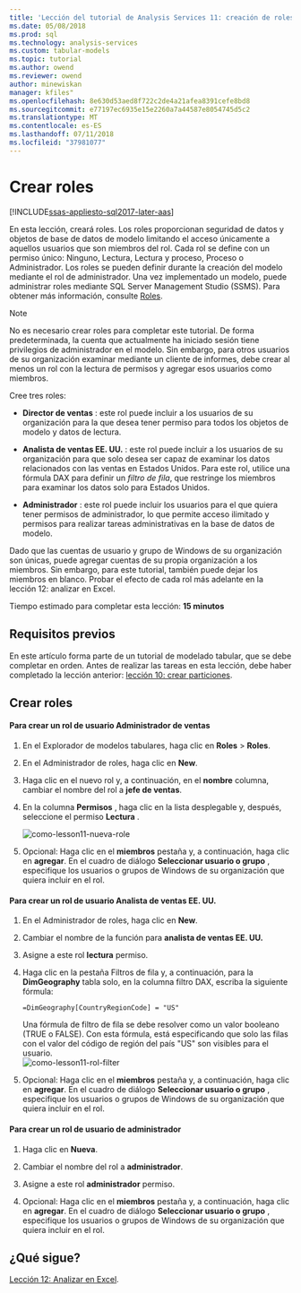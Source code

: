 ```yaml
---
title: 'Lección del tutorial de Analysis Services 11: creación de roles | Microsoft Docs'
ms.date: 05/08/2018
ms.prod: sql
ms.technology: analysis-services
ms.custom: tabular-models
ms.topic: tutorial
ms.author: owend
ms.reviewer: owend
author: minewiskan
manager: kfiles"
ms.openlocfilehash: 8e630d53aed8f722c2de4a21afea8391cefe8bd8
ms.sourcegitcommit: e77197ec6935e15e2260a7a44587e8054745d5c2
ms.translationtype: MT
ms.contentlocale: es-ES
ms.lasthandoff: 07/11/2018
ms.locfileid: "37981077"
---
```

# <a name="create-roles"></a>Crear roles

[!INCLUDE[ssas-appliesto-sql2017-later-aas](../../includes/ssas-appliesto-sql2017-later-aas.md)]

En esta lección, creará roles. Los roles proporcionan seguridad de datos y objetos de base de datos de modelo limitando el acceso únicamente a aquellos usuarios que son miembros del rol. Cada rol se define con un permiso único: Ninguno, Lectura, Lectura y proceso, Proceso o Administrador. Los roles se pueden definir durante la creación del modelo mediante el rol de administrador. Una vez implementado un modelo, puede administrar roles mediante SQL Server Management Studio (SSMS). Para obtener más información, consulte [Roles](../tabular-models/roles-ssas-tabular.md).
  
> [!NOTE]  
> No es necesario crear roles para completar este tutorial. De forma predeterminada, la cuenta que actualmente ha iniciado sesión tiene privilegios de administrador en el modelo. Sin embargo, para otros usuarios de su organización examinar mediante un cliente de informes, debe crear al menos un rol con la lectura de permisos y agregar esos usuarios como miembros.  
  
Cree tres roles:  
  
-   **Director de ventas** : este rol puede incluir a los usuarios de su organización para la que desea tener permiso para todos los objetos de modelo y datos de lectura.  
  
-   **Analista de ventas EE. UU.** : este rol puede incluir a los usuarios de su organización para que solo desea ser capaz de examinar los datos relacionados con las ventas en Estados Unidos. Para este rol, utilice una fórmula DAX para definir un *filtro de fila*, que restringe los miembros para examinar los datos solo para Estados Unidos.  
  
-   **Administrador** : este rol puede incluir los usuarios para el que quiera tener permisos de administrador, lo que permite acceso ilimitado y permisos para realizar tareas administrativas en la base de datos de modelo.  
  
Dado que las cuentas de usuario y grupo de Windows de su organización son únicas, puede agregar cuentas de su propia organización a los miembros. Sin embargo, para este tutorial, también puede dejar los miembros en blanco. Probar el efecto de cada rol más adelante en la lección 12: analizar en Excel.  
  
Tiempo estimado para completar esta lección: **15 minutos**  
  
## <a name="prerequisites"></a>Requisitos previos  

En este artículo forma parte de un tutorial de modelado tabular, que se debe completar en orden. Antes de realizar las tareas en esta lección, debe haber completado la lección anterior: [lección 10: crear particiones](../tutorial-tabular-1400/as-lesson-10-create-partitions.md).  
  
## <a name="create-roles"></a>Crear roles  
  
#### <a name="to-create-a-sales-manager-user-role"></a>Para crear un rol de usuario Administrador de ventas  
  
1.  En el Explorador de modelos tabulares, haga clic en **Roles** > **Roles**.  
  
2.  En el Administrador de roles, haga clic en **New**.  
  
3.  Haga clic en el nuevo rol y, a continuación, en el **nombre** columna, cambiar el nombre del rol a **jefe de ventas**.  
  
4.  En la columna **Permisos** , haga clic en la lista desplegable y, después, seleccione el permiso **Lectura** . 

    ![como-lesson11-nueva-role](../tutorial-tabular-1400/media/as-lesson11-new-role.png) 
  
5.  Opcional: Haga clic en el **miembros** pestaña y, a continuación, haga clic en **agregar**. En el cuadro de diálogo **Seleccionar usuario o grupo** , especifique los usuarios o grupos de Windows de su organización que quiera incluir en el rol.  
  
#### <a name="to-create-a-sales-analyst-us-user-role"></a>Para crear un rol de usuario Analista de ventas EE. UU.  
  
1.  En el Administrador de roles, haga clic en **New**.    
  
2.  Cambiar el nombre de la función para **analista de ventas EE. UU.**  
  
3.  Asigne a este rol **lectura** permiso.  
  
4.  Haga clic en la pestaña Filtros de fila y, a continuación, para la **DimGeography** tabla solo, en la columna filtro DAX, escriba la siguiente fórmula:  
  
    ```Administrator
    =DimGeography[CountryRegionCode] = "US" 
    ```
    
    Una fórmula de filtro de fila se debe resolver como un valor booleano (TRUE o FALSE). Con esta fórmula, está especificando que solo las filas con el valor del código de región del país "US" son visibles para el usuario.  
    ![como-lesson11-rol-filter](../tutorial-tabular-1400/media/as-lesson11-role-filter.png) 
  
6.  Opcional: Haga clic en el **miembros** pestaña y, a continuación, haga clic en **agregar**. En el cuadro de diálogo **Seleccionar usuario o grupo** , especifique los usuarios o grupos de Windows de su organización que quiera incluir en el rol.  
  
#### <a name="to-create-an-administrator-user-role"></a>Para crear un rol de usuario de administrador  
  
1.  Haga clic en **Nueva**.  
  
2.  Cambiar el nombre del rol a **administrador**.  
  
3.  Asigne a este rol **administrador** permiso.  
  
4.  Opcional: Haga clic en el **miembros** pestaña y, a continuación, haga clic en **agregar**. En el cuadro de diálogo **Seleccionar usuario o grupo** , especifique los usuarios o grupos de Windows de su organización que quiera incluir en el rol. 
  
  
## <a name="whats-next"></a>¿Qué sigue?

[Lección 12: Analizar en Excel](../tutorial-tabular-1400/as-lesson-12-analyze-in-excel.md).

  
  
